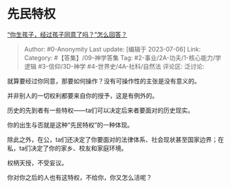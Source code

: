 # 先民特权
[“你生孩子，经过孩子同意了吗？”怎么回答？](https://www.zhihu.com/question/605341693/answer/3106449162)

> Author: #0-Anonymity
> Last update: [编辑于 2023-07-06]
> Link:
> Category: #【答集】/09-神学答集
> Tag: #2-事业/2A-功夫/1-核心能力/学逻辑 #3-信仰/3D-神学 #4-世界史/4A-社科/自然法
> 评论区:
> 泛讨论:

就算要经过你同意，那要如何操作？没有可操作性的主张是没有意义的。

并非别人的一切权利都要来自你的授予，这是有例外的。

历史的先到者有一些特权——ta们可以决定后来者要面对的历史现实。

你的出生与否就是这种“先民特权”的一种体现。

除此之外，在公，ta们还决定了你要面对的法律体系、社会现状甚至国家边界；在私，ta们决定了你的家乡、校友和家庭环境。

权柄天授，不受妄议。

你对你之后的人也有这特权，不给你，你又怎么活呢？
